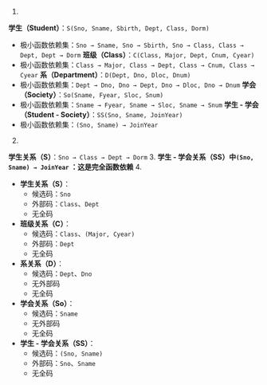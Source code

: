 1.
**学生（Student）**：`S(Sno, Sname, Sbirth, Dept, Class, Dorm)`
- 极小函数依赖集：`Sno → Sname, Sno → Sbirth, Sno → Class, Class → Dept, Dept → Dorm`
**班级（Class）**：`C(Class, Major, Dept, Cnum, Cyear)`
- 极小函数依赖集：`Class → Major, Class → Dept, Class → Cnum, Class → Cyear`
**系（Department）**：`D(Dept, Dno, Dloc, Dnum)`
- 极小函数依赖集：`Dept → Dno, Dno → Dept, Dno → Dloc, Dno → Dnum`
**学会（Society）**：`So(Sname, Fyear, Sloc, Snum)`
- 极小函数依赖集：`Sname → Fyear, Sname → Sloc, Sname → Snum`
**学生 - 学会（Student - Society）**：`SS(Sno, Sname, JoinYear)`
- 极小函数依赖集：`(Sno, Sname) → JoinYear`
2.
**学生关系（S）**：`Sno → Class → Dept → Dorm`
3.
**学生 - 学会关系（SS）**中`(Sno, Sname) → JoinYear` ：这是**完全函数依赖**
4.
- **学生关系（S）**：
    - 候选码：`Sno`
    - 外部码：`Class`、`Dept`
    - 无全码 
- **班级关系（C）**：
    - 候选码：`Class`、`(Major, Cyear)` 
    - 外部码：`Dept`
    - 无全码 
- **系关系（D）**：
    - 候选码：`Dept`、`Dno`
    - 无外部码
    - 无全码 
- **学会关系（So）**：
    - 候选码：`Sname`
    - 无外部码 
    - 无全码 
- **学生 - 学会关系（SS）**：
    - 候选码：`(Sno, Sname)` 
    - 外部码：`Sno`、`Sname`
    - 无全码 